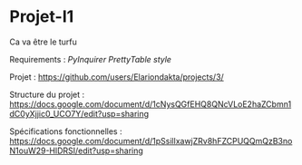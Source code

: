 # Projet-I1

Ca va être le turfu

Requirements : *PyInquirer PrettyTable style*

Projet : https://github.com/users/Elariondakta/projects/3/

Structure du projet : https://docs.google.com/document/d/1cNysQGfEHQ8QNcVLoE2haZCbmn1dC0yXjjic0_UCO7Y/edit?usp=sharing

Spécifications fonctionnelles : https://docs.google.com/document/d/1pSsillxawjZRv8hFZCPUQQmQzB3noN1ouW29-HlDRSI/edit?usp=sharing
